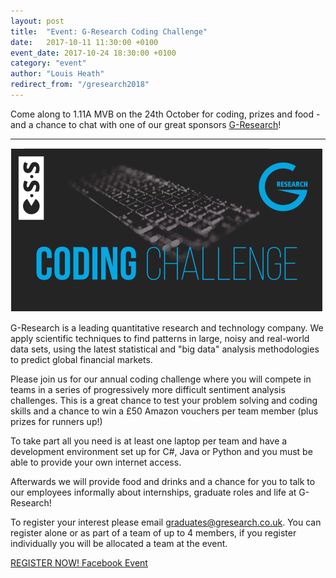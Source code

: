 ```yaml
---
layout: post
title:  "Event: G-Research Coding Challenge"
date:   2017-10-11 11:30:00 +0100
event_date: 2017-10-24 18:30:00 +0100
category: "event"
author: "Louis Heath"
redirect_from: "/gresearch2018"
---
```


Come along to 1.11A MVB on the 24th October for coding, prizes and food - and a chance to chat with one of our great sponsors [G-Research](http://www.g-research.co.uk/)!

-----------

![](/assets/images/contrib/events/2017-10-24-g-research-coding-challenge/g-research-coding-challenge-cover-image.png)

G-Research is a leading quantitative research and technology company. We apply scientific techniques to find patterns in large, noisy and real-world data sets, using the latest statistical and "big data" analysis methodologies to predict global financial markets.

Please join us for our annual coding challenge where you will compete in teams in a series of progressively more difficult sentiment analysis challenges. This is a great chance to test your problem solving and coding skills and a chance to win a £50 Amazon vouchers per team member (plus prizes for runners up!)

To take part all you need is at least one laptop per team and have a development environment set up for C#, Java or Python and you must be able to provide your own internet access.

Afterwards we will provide food and drinks and a chance for you to talk to our employees informally about internships, graduate roles and life at G-Research!

To register your interest please email [graduates@gresearch.co.uk](mailto:graduates@gresearch.co.uk). You can register alone or as part of a team of up to 4 members, if you register individually you will be allocated a team at the event.

<a class="btn btn--dark" href="mailto:graduates@gresearch.co.uk">
    REGISTER NOW!
</a>

<a class="btn btn--dark" href="https://www.facebook.com/events/1619186934779420/">
    Facebook Event
</a>
